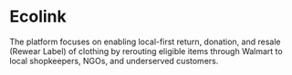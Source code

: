 # Ecolink
 The platform focuses on enabling local-first return, donation, and resale (Rewear Label) of clothing by rerouting eligible items through Walmart to local shopkeepers, NGOs, and underserved customers.
